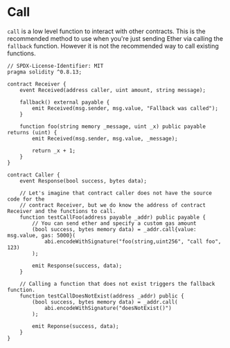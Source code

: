 # Call
`call` is a low level function to interact with other contracts.
This is the recommended method to use when you're just sending Ether via calling the `fallback` function.
However it is not the recommended way to call existing functions.
```
// SPDX-License-Identifier: MIT
pragma solidity ^0.8.13;

contract Receiver {
	event Received(address caller, uint amount, string message);

	fallback() external payable {
		emit Received(msg.sender, msg.value, "Fallback was called");
	}

	function foo(string memory _message, uint _x) public payable returns (uint) {
		emit Received(msg.sender, msg.value, _message);

		return _x + 1;
	}
}

contract Caller {
	event Response(bool success, bytes data);

	// Let's imagine that contract caller does not have the source code for the
	// contract Receiver, but we do know the address of contract Receiver and the functions to call.
	function testCallFoo(address payable _addr) public payable {
		// You can send ether and specify a custom gas amount
		(bool success, bytes memory data) = _addr.call{value: msg.value, gas: 5000}(
			abi.encodeWithSignature("foo(string,uint256", "call foo", 123)
		);

		emit Response(success, data);
	}

	// Calling a function that does not exist triggers the fallback function.
	function testCallDoesNotExist(address _addr) public {
		(bool success, bytes memory data) = _addr.call(
			abi.encodeWithSignature("doesNotExist()")
		);

		emit Reponse(success, data);
	}
}
```